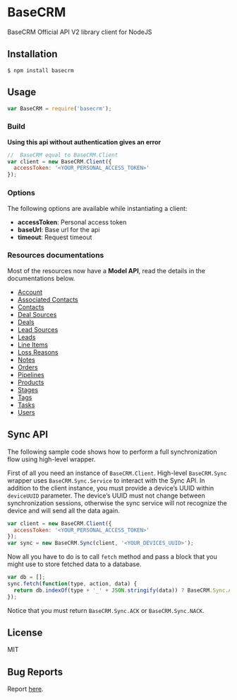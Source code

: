 # BaseCRM

BaseCRM Official API V2 library client for NodeJS

## Installation

    $ npm install basecrm

## Usage

```javascript
var BaseCRM = require('basecrm');
```

### Build
__Using this api without authentication gives an error__

```javascript
//  BaseCRM equal to BaseCRM.Client
var client = new BaseCRM.Client({
  accessToken: '<YOUR_PERSONAL_ACCESS_TOKEN>'
});
```

### Options

The following options are available while instantiating a client:

 * __accessToken__: Personal access token
 * __baseUrl__: Base url for the api
 * __timeout__: Request timeout

### Resources documentations

Most of the resources now have a **Model API**, read the details in the documentations below.

- [Account](https://github.com/yurypaleev/BaseCRM/blob/master/src/account/README.md "API Documentation")
- [Associated Contacts](https://github.com/yurypaleev/BaseCRM/blob/master/src/associated_contacts/README.md "API Documentation")
- [Contacts](https://github.com/yurypaleev/BaseCRM/blob/master/src/contacts/README.md "API Documentation")
- [Deal Sources](https://github.com/yurypaleev/BaseCRM/blob/master/src/deal_sources/README.md "API Documentation")
- [Deals](https://github.com/yurypaleev/BaseCRM/blob/master/src/deals/README.md "API Documentation")
- [Lead Sources](https://github.com/yurypaleev/BaseCRM/blob/master/src/lead_sources/README.md "API Documentation")
- [Leads](https://github.com/yurypaleev/BaseCRM/blob/master/src/leads/README.md "API Documentation")
- [Line Items](https://github.com/yurypaleev/BaseCRM/blob/master/src/line_items/README.md "API Documentation")
- [Loss Reasons](https://github.com/yurypaleev/BaseCRM/blob/master/src/loss_reasons/README.md "API Documentation")
- [Notes](https://github.com/yurypaleev/BaseCRM/blob/master/src/notes/README.md "API Documentation")
- [Orders](https://github.com/yurypaleev/BaseCRM/blob/master/src/orders/README.md "API Documentation")
- [Pipelines](https://github.com/yurypaleev/BaseCRM/blob/master/src/pipelines/README.md "API Documentation")
- [Products](https://github.com/yurypaleev/BaseCRM/blob/master/src/products/README.md "API Documentation")
- [Stages](https://github.com/yurypaleev/BaseCRM/blob/master/src/stages/README.md "API Documentation")
- [Tags](https://github.com/yurypaleev/BaseCRM/blob/master/src/tags/README.md "API Documentation")
- [Tasks](https://github.com/yurypaleev/BaseCRM/blob/master/src/tasks/README.md "API Documentation")
- [Users](https://github.com/yurypaleev/BaseCRM/blob/master/src/users/README.md "API Documentation")

## Sync API

The following sample code shows how to perform a full synchronization flow using high-level wrapper.

First of all you need an instance of `BaseCRM.Client`. High-level `BaseCRM.Sync` wrapper uses `BaseCRM.Sync.Service` to interact with the Sync API.
In addition to the client instance, you must provide a device’s UUID within `deviceUUID` parameter. The device’s UUID must not change between synchronization sessions, otherwise the sync service will not recognize the device and will send all the data again.

```javascript
var client = new BaseCRM.Client({
  accessToken: '<YOUR_PERSONAL_ACCESS_TOKEN>'
});
var sync = new BaseCRM.Sync(client, '<YOUR_DEVICES_UUID>');
```

Now all you have to do is to call `fetch` method and pass a block that you might use to store fetched data to a database.

```javascript
var db = [];
sync.fetch(function(type, action, data) {
  return db.indexOf(type + '_' + JSON.stringify(data)) ? BaseCRM.Sync.ACK : BaseCRM.Sync.NACK;
});
```

Notice that you must return `BaseCRM.Sync.ACK` or `BaseCRM.Sync.NACK`.

## License
MIT

## Bug Reports
Report [here](https://github.com/yurypaleev/BaseCRM/issues).